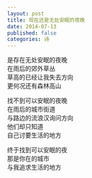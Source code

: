 ```yaml
---
layout: post
title: 现在还是无处安眠的夜晚
date: 2014-07-13
published: false
categories: 诗
---
```



是存在无处安眠的夜晚  
在雨后的郊外草丛  
草高的已经让我失去方向   
更何况还有森林高山

找不到可以安眠的夜晚  
在雨后的城市街道  
与路边的流浪汉询问方向  
他们却只知道  
自己讨要生活的地方  

终于找到可以安眠的夜  
那是你在的城市  
与我追求生活的地方  
